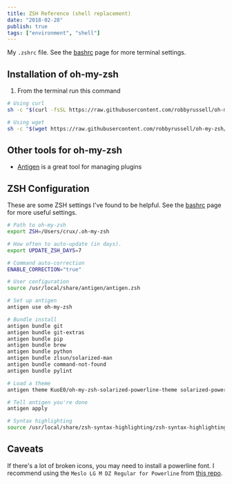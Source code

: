 ```yaml
---
title: ZSH Reference (shell replacement)
date: "2018-02-28"
publish: true
tags: ["environment", "shell"]
---
```


My `.zshrc` file. See the [bashrc](environemt/bashrc) page for more terminal settings.

## Installation of oh-my-zsh

1. From the terminal run this command

```bash
# Using curl
sh -c "$(curl -fsSL https://raw.githubusercontent.com/robbyrussell/oh-my-zsh/master/tools/install.sh)"

# Using wget
sh -c "$(wget https://raw.githubusercontent.com/robbyrussell/oh-my-zsh/master/tools/install.sh -O -)"

```

## Other tools for oh-my-zsh

- [Antigen](https://github.com/zsh-users/antigen) is a great tool for managing plugins

## ZSH Configuration

These are some ZSH settings I've found to be helpful.
See the [bashrc](environment/bashrc) page for more useful settings.

```bash
# Path to oh-my-zsh
export ZSH=/Users/crux/.oh-my-zsh

# How often to auto-update (in days).
export UPDATE_ZSH_DAYS=7

# Command auto-correction
ENABLE_CORRECTION="true"

# User configuration
source /usr/local/share/antigen/antigen.zsh

# Set up antigen
antigen use oh-my-zsh

# Bundle install
antigen bundle git
antigen bundle git-extras
antigen bundle pip
antigen bundle brew
antigen bundle python
antigen bundle zlsun/solarized-man
antigen bundle command-not-found
antigen bundle pylint

# Load a theme
antigen theme KuoE0/oh-my-zsh-solarized-powerline-theme solarized-powerline

# Tell antigen you're done
antigen apply

# Syntax highlighting
source /usr/local/share/zsh-syntax-highlighting/zsh-syntax-highlighting.zsh
```

## Caveats

If there's a lot of broken icons, you may need to install a powerline font. I recommend using the `Meslo LG M DZ Regular for Powerline` from [this repo](https://github.com/powerline/fonts).

